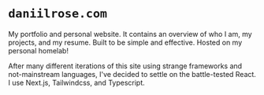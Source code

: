 # `daniilrose.com`
My portfolio and personal website. It contains an overview of who I am, my projects, and my resume. Built to be simple and effective. Hosted on my personal homelab!

After many different iterations of this site using strange frameworks and not-mainstream languages, I've decided to settle on the battle-tested React. I use Next.js, Tailwindcss, and Typescript.

